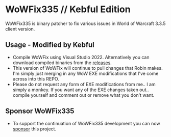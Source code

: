 WoWFix335 // Kebful Edition
=====================

WoWFix335 is binary patcher to fix various issues in World of Warcraft 3.3.5 client version.

Usage - Modified by Kebful
-----
* Compile WoWFix using Visual Studio 2022.
  Alternatively you can download compiled binaries from the [releases](https://github.com/robinsch/WoWFix335/releases).
* This version of WoWFix will continue to pull changes that Robin makes. I'm simply just merging in any WoW EXE modifications that I've come across into this REPO. 
* Please do not request any form of EXE modifications from me.. I am simply a monkey. If you want any of the EXE changes taken out.. compile yourself and comment out or remove what you don't want.


Sponsor WoWFix335
-----------------------
* To support the continuation of WoWFix335 development you can now [sponsor](https://github.com/sponsors/robinsch) this project.
